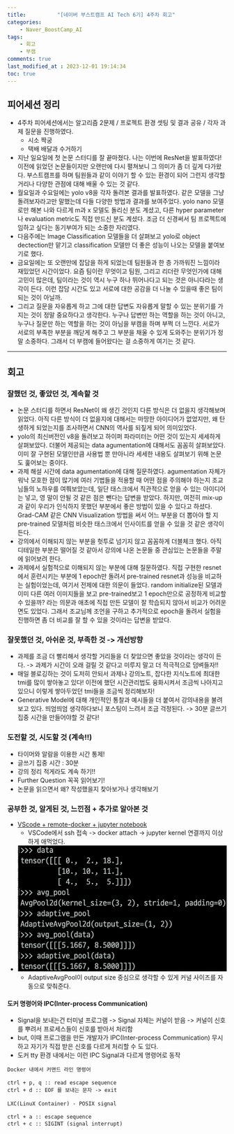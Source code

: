 ```yaml
---
title:          "[네이버 부스트캠프 AI Tech 6기] 4주차 회고"
categories:       
    - Naver_BoostCamp_AI
tags:           
    - 회고
    - 부캠
comments: true
last_modified_at : 2023-12-01 19:14:34
toc: true
---
```


## 피어세션 정리 
- 4주차 피어세션에서는 알고리즘 2문제 / 프로젝트 환경 셋팅 및 결과 공유 / 각자 과제 질문을 진행하였다.
    - 시소 짝궁
	- 택배 배달과 수거하기
- 지난 일요일에 첫 논문 스터디를 잘 끝마쳤다. 나는 이번에 ResNet을 발표하였다! 이전에 읽었던 논문들이지만 오랜만에 다시 펼쳐보니 그 의미가 좀 더 깊게 다가왔다. 부스트캠프를 하며 팀원들과 같이 이야기 할 수 있는 환경이 되어 그런지 생각할 거리나 다양한 관점에 대해 배울 수 있는 것 같다.
- 월요일과 수요일에는 yolo v8을 각자 돌려본 결과를 발표하였다. 같은 모델을 그냥 돌려보자라고만 말했는데 다들 다양한 방법과 결과를 보여주었다. yolo nano 모델로만 해본 나와 다르게 m과 x 모델도 돌리신 분도 계셨고, 다른 hyper parameter나 evaluation metric도 직접 만드신 분도 계셨다. 조금 더 신경써서 팀 프로젝트에 임하고 싶다는 동기부여가 되는 소중한 자리였다.
- 다음주에는 Image Classification 모델들을 더 살펴보고 yolo로 object dectection만 맡기고 classification 모델만 더 좋은 성능이 나오는 모델을 붙여보기로 했다.
- 금요일에는 또 오랜만에 잡담을 하게 되었는데 팀원들과 한 층 가까워진 느낌이라 재밌었던 시간이었다. 요즘 팀이란 무엇이고 팀원, 그리고 리더란 무엇인가에 대해 고민이 많은데, 팀이라는 것이 역시 누구 하나 뛰어나다고 되는 것은 아니다라는 생각이 든다. 이런 잡담 시간도 있고 서로에 대한 공감을 더 나눌 수 있을때 좋은 팀이 되는 것이 아닐까. 
- 그리고 질문을 자유롭게 하고 그에 대한 답변도 자유롭게 말할 수 있는 분위기를 가지는 것이 정말 중요하다고 생각한다. 누구나 답변만 하는 역할을 하는 것이 아니고, 누구나 질문만 하는 역할을 하는 것이 아님을 부캠을 하며 부쩍 더 느낀다. 서로가 서로의 부족한 부분을 깨닫게 해주고 그 부분을 채울 수 있게 도와주는 분위기가 정말 소중하다. 그래서 더 부캠에 들어왔다는 걸 소중하게 여기는 것 같다.

---

## 회고

### 잘했던 것, 좋았던 것, 계속할 것
- 논문 스터디를 하면서 ResNet이 왜 생긴 것인지 다른 방식은 더 없을지 생각해보며 읽었다. 아직 다른 방식이 더 없을지에 대해서는 마땅한 아이디어가 없었지만, 왜 탄생하게 되었는지를 조사하면서 CNN의 역사를 되짚게 되어 의미있었다. 
- yolo의 최신버전인 v8을 돌려보고 하이퍼 파라미터는 어떤 것이 있는지 세세하게 살펴보았다. 더불어 제공되는 data agumentation에 대해서도 꼼꼼히 살펴보았다. 이미 잘 구현된 모델인만큼 사용법 뿐 만아니라 세세한 내용도 살펴보기 위해 논문도 훑어보는 중이다.
- 과제 해설 시간에 data agumentation에 대해 질문하였다. agumentation 자체가 워낙 모호한 점이 많기에 여러 기법들을 적용할 때 어떤 점을 주의해야 하는지 조교님들의 노하우를 여쭤보았는데, 일단 태스크에서 직관적으로 얻을 수 있는 아이디어는 넣고, 영 말이 안될 것 같은 점은 뺀다는 답변을 받았다. 하지만, 여전히 mix-up과 같이 우리가 인식하지 못했던 부분에서 좋은 방법이 있을 수 있다고 하셨다. Grad-CAM 같은 CNN Visualization 방법을 써서 어느 부분을 더 뽑아야 할 지 pre-trained 모델처럼 비슷한 태스크에서 인사이트를 얻을 수 있을 것 같은 생각이 든다.
- 강의에서 이해되지 않는 부분을 헛투로 넘기지 않고 꼼꼼하게 더블체크 했다. 아직 디테일한 부분은 떨어질 것 같아서 강의에 나온 논문들 중 관심있는 논문들을 주말에 읽어보려 한다.
- 과제에서 실험적으로 이해되지 않는 부분에 대해 질문하였다. 직접 구현한 resnet에서 훈련시키는 부분에 1 epoch만 돌려서 pre-trained resnet과 성능을 비교하는 실험이었는데, 여기서 전제에 대한 의문이 들었다. random initialize된 모델과 이미 다른 여러 이미지들을 보고 pre-trained보고 1 epoch만으로 공정하게 비교할 수 있을까? 라는 의문과 애초에 직접 만든 모델이 잘 학습되지 않아서 비교가 어려운 면도 있었다. 그래서 조교님께 조언을 구하고 추가적으로 epoch을 돌려서 실험을 진행하면 좀 더 비교를 잘 할 수 있을 것이라는 답변을 받았다.

### 잘못했던 것, 아쉬운 것, 부족한 것 -> 개선방향
- 과제를 조금 더 빨리해서 생각할 거리들을 더 찾았으면 좋았을 것이라는 생각이 든다. -> 과제가 시간이 오래 걸릴 것 같다고 미루지 말고 더 적극적으로 덤벼들자!!
- 매일 블로깅하는 것이 도저히 안되서 과제나 강의노트, 잡다한 지식노트에 최대한 tmi를 많이 쌓아놓고 있다! 이전에 했던 시간관리법도 융화시켜서 조금씩 나아지고 있으니 이렇게 쌓아두었던 tmi들을 조금씩 정리해보자!
- Generative Model에 대해 개인적인 통찰과 예시들을 더 붙여서 강의내용을 불려보고 있다. 띄엄띄엄 생각하다보니 포스팅이 느려서 조금 걱정된다. -> 30분 글쓰기 집중 시간을 만들어야할 것 같다!

### 도전할 것, 시도할 것 (계속!!)
- 타이머와 알람을 이용한 시간 통제!
- 글쓰기 집중 시간 : 30분
- 강의 정리 적게라도 계속 하기!!
- Further Question 꼭꼭 읽어보기!
- 논문을 읽으면서 왜? 작성했을지 찾아보거나 생각해보기

### 공부한 것, 알게된 것, 느낀점 + 추가로 알아본 것
- [VScode + remote-docker + jupyter notebook](https://89douner.tistory.com/123)
	- VSCode에서 ssh 접속 -> docker attach -> jupyter kernel 연결까지 이상하게 애먹었다.
- ![Adaptive Pooling Example](/assets/images/custom/adaptive_pooling.png)
	- AdaptiveAvgPool이 output size 중심으로 생각할 수 있게 커널 사이즈를 자동으로 맞춰준다.

#### 도커 명령어와 IPC(Inter-process Communication)
- Signal을 보내는건 터미널 프로그램 -> Signal 자체는 커널이 받음 -> 커널이 신호를 뿌려서 프로세스들이 신호를 받아서 처리함 
- but, 이때 프로그램을 만든 개발자가 IPC(Inter-process Communication) 무시하고 자기가 직접 받은 신호를 다르게 처리할 수 도 있다. 
- 도커 tty 환경 내에서는 이런 IPC Signal과 다르게 명령어로 동작

`Docker 내에서 커맨드 라인 명령어`
```
ctrl + p, q :: read escape sequence 
ctrl + d :: EOF 를 보내는 문자 -> exit
```

`LXC(LinuX Container) - POSIX signal`

```
ctrl + a :: escape sequence  
ctrl + c :: SIGINT (signal interrupt)
```

